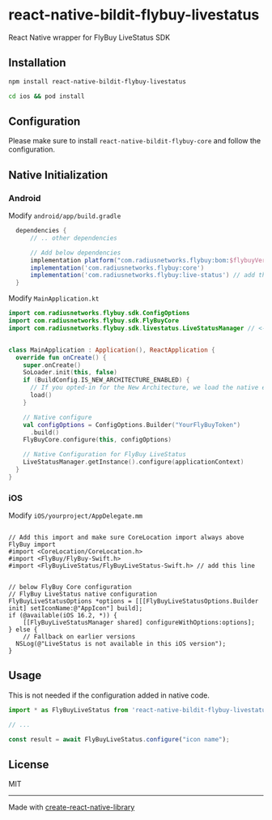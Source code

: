 # react-native-bildit-flybuy-livestatus

React Native wrapper for FlyBuy LiveStatus SDK

## Installation

```sh
npm install react-native-bildit-flybuy-livestatus

cd ios && pod install
```

## Configuration

Please make sure to install `react-native-bildit-flybuy-core` and follow the configuration.


## Native Initialization

### Android

Modify `android/app/build.gradle`

```gradle
  dependencies {
      // .. other dependencies

      // Add below dependencies
      implementation platform("com.radiusnetworks.flybuy:bom:$flybuyVersion")
      implementation('com.radiusnetworks.flybuy:core')
      implementation('com.radiusnetworks.flybuy:live-status') // add this line
  }
```

Modify `MainApplication.kt`

```kotlin
import com.radiusnetworks.flybuy.sdk.ConfigOptions
import com.radiusnetworks.flybuy.sdk.FlyBuyCore
import com.radiusnetworks.flybuy.sdk.livestatus.LiveStatusManager // <-- add this import


class MainApplication : Application(), ReactApplication {
  override fun onCreate() {
    super.onCreate()
    SoLoader.init(this, false)
    if (BuildConfig.IS_NEW_ARCHITECTURE_ENABLED) {
      // If you opted-in for the New Architecture, we load the native entry point for this app.
      load()
    }

    // Native configure
    val configOptions = ConfigOptions.Builder("YourFlyBuyToken")
      .build()
    FlyBuyCore.configure(this, configOptions)

    // Native Configuration for FlyBuy LiveStatus
    LiveStatusManager.getInstance().configure(applicationContext)
  }
}
```


### iOS


Modify `iOS/yourproject/AppDelegate.mm`

```objc

// Add this import and make sure CoreLocation import always above FlyBuy import
#import <CoreLocation/CoreLocation.h>
#import <FlyBuy/FlyBuy-Swift.h>
#import <FlyBuyLiveStatus/FlyBuyLiveStatus-Swift.h> // add this line

```

```objc

// below FlyBuy Core configuration
// FlyBuy LiveStatus native configuration
FlyBuyLiveStatusOptions *options = [[[FlyBuyLiveStatusOptions.Builder init] setIconName:@"AppIcon"] build];
if (@available(iOS 16.2, *)) {
    [[FlyBuyLiveStatusManager shared] configureWithOptions:options];
} else {
    // Fallback on earlier versions
  NSLog(@"LiveStatus is not available in this iOS version");
}
```

## Usage

This is not needed if the configuration added in native code.

```js
import * as FlyBuyLiveStatus from 'react-native-bildit-flybuy-livestatus';

// ...

const result = await FlyBuyLiveStatus.configure("icon name");
```

## License

MIT

---

Made with [create-react-native-library](https://github.com/callstack/react-native-builder-bob)


